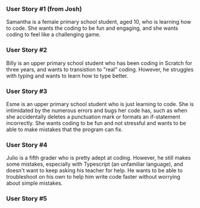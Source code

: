 ### User Story #1 (from Josh)

  Samantha is a female primary school student, aged 10, who is learning how to code. She wants the coding to be fun and engaging, and she 
  wants coding to feel like a challenging game.

### User Story #2

  Billy is an upper primary school student who has been coding in Scratch for three years, and wants to transistion to "real" coding. 
  However, he struggles with typing and wants to learn how to type better.

### User Story #3

  Esme is an upper primary school student who is just learning to code. She is intimidated by the numerous errors and bugs her code has,
  such as when she accidentally deletes a punctuation mark or formats an if-statement incorrectly. She wants coding to be fun and not 
  stressful and wants to be able to make mistakes that the program can fix.

### User Story #4

  Julio is a fifth grader who is pretty adept at coding. However, he still makes some mistakes, especially with Typescript (an unfamiliar
  language), and doesn't want to keep asking his teacher for help. He wants to be able to troubleshoot on his own to help him write code
  faster without worrying about simple mistakes.

### User Story #5
 
 
 
 
 
 


